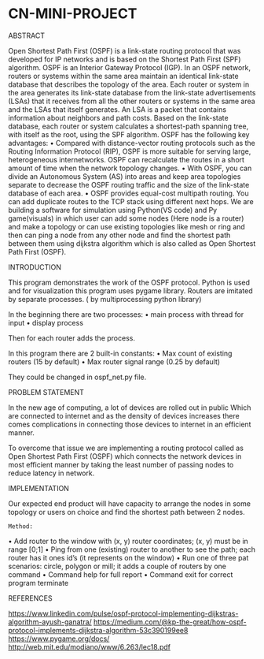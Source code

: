 # CN-MINI-PROJECT

ABSTRACT


Open Shortest Path First (OSPF) is a link-state routing protocol that was developed for IP networks and is based on the Shortest Path First (SPF) algorithm. OSPF is an Interior Gateway Protocol (IGP).
In an OSPF network, routers or systems within the same area maintain an identical link-state database that describes the topology of the area. Each router or system in the area generates its link-state database from the link-state advertisements (LSAs) that it receives from all the other routers or systems in the same area and the LSAs that itself generates. An LSA is a packet that contains information about neighbors and path costs. Based on the link-state database, each router or system calculates a shortest-path spanning tree, with itself as the root, using the SPF algorithm.
OSPF has the following key advantages:
•	Compared with distance-vector routing protocols such as the Routing Information Protocol (RIP), OSPF is more suitable for serving large, heterogeneous internetworks. OSPF can recalculate the routes in a short amount of time when the network topology changes.
•	With OSPF, you can divide an Autonomous System (AS) into areas and keep area topologies separate to decrease the OSPF routing traffic and the size of the link-state database of each area.
•	OSPF provides equal-cost multipath routing. You can add duplicate routes to the TCP stack using different next hops.
We are building a software for simulation using Python(VS code) and Py game(visuals) in which user can add some nodes (Here node is a router) and make a topology or can use existing topologies like mesh or ring and then can ping a node from any other node and find the shortest path between them using dijkstra algorithm which is also called as Open Shortest Path First (OSPF).



INTRODUCTION



This program demonstrates the work of the OSPF protocol. Python is used and for visualization this program uses pygame library. Routers are imitated by separate processes. ( by multiprocessing python library)


In the beginning there are two processes:
•	main process with thread for input
•	display process

Then for each router adds the process.

In this program there are 2 built-in constants:
•	Max count of existing routers (15 by default)
•	Max router signal range (0.25 by default)

They could be changed in ospf_net.py file.

 


PROBLEM STATEMENT


In the new age of computing, a lot of devices are rolled out in public 
Which are connected to internet and as the density of devices increases there comes complications in connecting those devices to internet in an efficient manner. 


To overcome that issue we are implementing a routing protocol called as Open Shortest Path First (OSPF) which connects the network devices in most efficient manner by taking the least number of passing nodes to reduce latency in network.




IMPLEMENTATION


Our expected end product will have capacity to arrange the nodes in      some topology or users on choice and find the shortest path between 2 nodes.

	Method:
•	Add router to the window with (x, y) router coordinates; (x, y) must be in range [0;1]
•	Ping from one (existing) router to another to see the path; each router has it ones id’s (it represents on the window)
•	Run one of three pat scenarios: circle, polygon or mill; it adds a couple of routers by one command
•	Command help for full report
•	Command exit for correct program terminate



REFERENCES

https://www.linkedin.com/pulse/ospf-protocol-implementing-dijkstras-algorithm-ayush-ganatra/
https://medium.com/@kp-the-great/how-ospf-protocol-implements-dijkstra-algorithm-53c390199ee8
https://www.pygame.org/docs/
http://web.mit.edu/modiano/www/6.263/lec18.pdf

